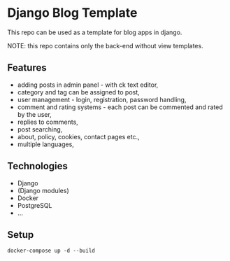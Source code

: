 # Django Blog Template

This repo can be used as a template for blog apps in django.

NOTE: this repo contains only the back-end without view templates.

## Features

- adding posts in admin panel - with ck text editor,
- category and tag can be assigned to post,
- user management - login, registration, password handling,
- comment and rating systems - each post can be commented and rated by the user,
- replies to comments,
- post searching,
- about, policy, cookies, contact pages etc.,
- multiple languages,

## Technologies

- Django
- (Django modules)
- Docker
- PostgreSQL
- ...

## Setup

```
docker-compose up -d --build
```
